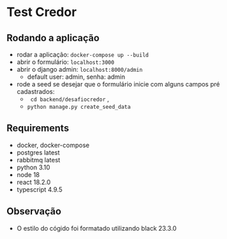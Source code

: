 # Test Credor

## Rodando a aplicação

- rodar a aplicação: `docker-compose up --build`
- abrir o formulário: `localhost:3000`
- abrir o django admin: `localhost:8000/admin`
  - default user: admin, senha: admin
- rode a seed se desejar que o formulário inicie com alguns campos pré cadastrados: 
  - ` cd backend/desafiocredor` ,
  - `python manage.py create_seed_data`


## Requirements

* docker, docker-compose
* postgres latest
* rabbitmq latest
* python 3.10
* node 18
* react 18.2.0
* typescript 4.9.5

## Observação

* O estilo do cógido foi formatado utilizando black 23.3.0
